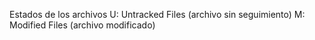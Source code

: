 Estados de los archivos
U: Untracked Files (archivo sin seguimiento)
M: Modified Files (archivo modificado)